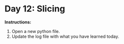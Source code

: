 # Day 12: Slicing
**Instructions:** 
1. Open a new python file.
2. Update the log file with what you have learned today.
